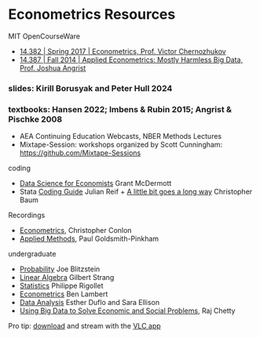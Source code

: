 # Econometrics Resources

MIT OpenCourseWare 
- [14.382 | Spring 2017 | Econometrics, Prof. Victor Chernozhukov](https://ocw.mit.edu/courses/14-382-econometrics-spring-2017/)
- [14.387 | Fall 2014 | Applied Econometrics: Mostly Harmless Big Data, Prof. Joshua Angrist](https://ocw.mit.edu/courses/14-387-applied-econometrics-mostly-harmless-big-data-fall-2014/)

### slides: Kirill Borusyak and Peter Hull 2024
### textbooks:  Hansen 2022; Imbens & Rubin 2015; Angrist & Pischke 2008

- AEA Continuing Education Webcasts, NBER Methods Lectures
- Mixtape-Session: workshops organized by Scott Cunningham: <https://github.com/Mixtape-Sessions>
  
coding
- [Data Science for Economists](https://github.com/uo-ec607/lectures) Grant McDermott
- Stata [Coding Guide](https://julianreif.com/guide/) Julian Reif + [A little bit goes a long
way](https://ideas.repec.org/p/boc/bocoec/612.html) Christopher Baum

Recordings
- [Econometrics](https://www.youtube.com/playlist?list=PL_vQFUgojoerLH1AfiBylg_UvbAaRncKx), Christopher Conlon
- [Applied Methods](https://www.youtube.com/playlist?list=PLWWcL1M3lLlojLTSVf2gGYQ_9TlPyPbiJ), Paul Goldsmith-Pinkham
  
undergraduate
   - [Probability](https://www.youtube.com/playlist?list=PL2SOU6wwxB0uwwH80KTQ6ht66KWxbzTIo) Joe Blitzstein 
   - [Linear Algebra](https://www.youtube.com/playlist?list=PLE7DDD91010BC51F8) Gilbert Strang 
   - [Statistics](https://www.youtube.com/playlist?list=PLUl4u3cNGP61MdtwGTqZA0MreSaDybji8) Philippe Rigollet
   - [Econometrics](https://ben-lambert.com/econometrics/) Ben Lambert 
   - [Data Analysis](https://www.youtube.com/playlist?list=PLUl4u3cNGP61ATaGTFcSp7bhogloD2wHP) Esther Duflo and Sara Ellison
   - [Using Big Data to Solve Economic and Social Problems](https://www.youtube.com/playlist?list=PLalrHnPrv5uDe-vDW5dPxTByQoZu6P6Hq), Raj Chetty 

Pro tip: [download](https://ummy.net/en70UL/) and stream with the [VLC app](https://www.videolan.org/vlc/) 

 

